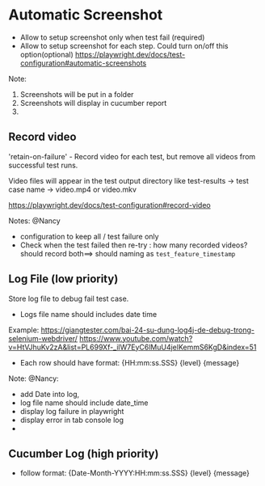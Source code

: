 # Automatic Screenshot
- Allow to setup screenshot only when test fail (required)
- Allow to setup screenshot for each step. Could turn on/off this option(optional)
https://playwright.dev/docs/test-configuration#automatic-screenshots

Note:
1. Screenshots will be put in a folder
2. Screenshots will display in cucumber report
3. 

## Record video

'retain-on-failure' - Record video for each test, but remove all videos from successful test runs.

Video files will appear in the test output directory like test-results -> test case name -> video.mp4 or video.mkv

https://playwright.dev/docs/test-configuration#record-video

Notes:
@Nancy
- configuration to keep all / test failure only
- Check when the test failed then re-try : how many recorded videos? should record both==> should naming as `test_feature_timestamp`

## Log File (low priority)

Store log file to debug fail test case. 
- Logs file name should includes date time 

Example: https://giangtester.com/bai-24-su-dung-log4j-de-debug-trong-selenium-webdriver/
https://www.youtube.com/watch?v=HtVJhuKv2zA&list=PL699Xf-_ilW7EyC6lMuU4jelKemmS6KgD&index=51

- Each row should have format:
{HH:mm:ss.SSS} {level} {message}

Note:
@Nancy:
- add Date into log, 
- log file name should include date_time
- display log failure in playwright
- display error in tab console log
- 

## Cucumber Log (high priority)
- follow format:
{Date-Month-YYYY:HH:mm:ss.SSS} {level} {message}
